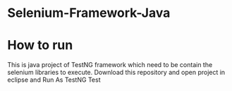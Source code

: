 # Selenium-Framework-Java

# How to run
This is java project of TestNG framework which need to be contain the selenium libraries to execute. 
Download this repository and open project in eclipse and Run As TestNG Test
